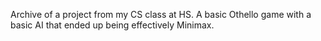 Archive of a project from my CS class at HS. A basic Othello game with a basic AI that ended up being effectively Minimax.

